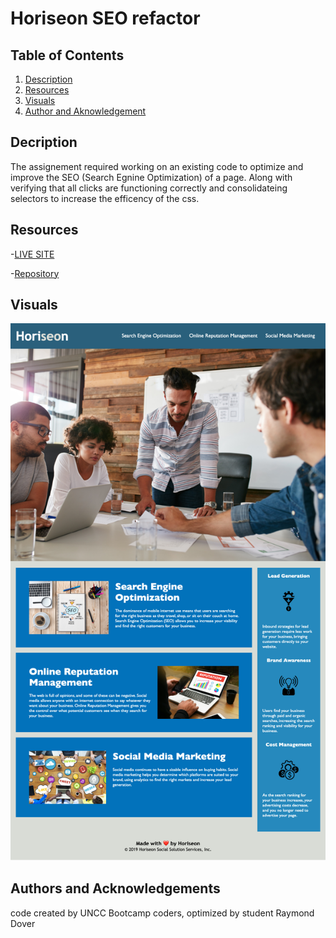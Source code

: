 # Horiseon SEO refactor

## Table of Contents

1. [Description](#description)
2. [Resources](#resources)
3. [Visuals](#visuals)
4. [Author and Aknowledgement](#author-and-aknowledgements)

## Decription

The assignement required working on an existing code to optimize and improve the SEO (Search Egnine Optimization) of a page. Along with verifying that all clicks are functioning correctly and consolidateing selectors to increase the efficency of the css.

## Resources

-[LIVE SITE](https://raydover.github.io/seo-refactor/)

-[Repository](https://github.com/raydover/seo-refactor)

## Visuals

![Digital Marketing Meeting](./assets/images/horiseon-search-engine-optimization.png)

## Authors and Acknowledgements

code created by UNCC Bootcamp coders, optimized by student Raymond Dover